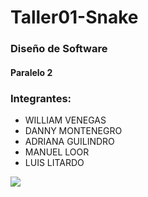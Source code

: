 # Taller01-Snake

### Diseño de Software
#### Paralelo 2
### **Integrantes:**
- WILLIAM VENEGAS
- DANNY MONTENEGRO
- ADRIANA GUILINDRO
- MANUEL LOOR
- LUIS LITARDO

![](https://cdn4.iconfinder.com/data/icons/miscellaneous-44/24/snake-game-512.png)
